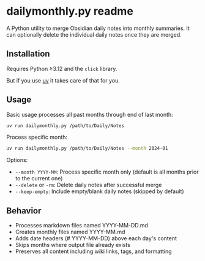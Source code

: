 # dailymonthly.py readme

A Python utility to merge Obsidian daily notes into monthly summaries. It can optionally delete the individual daily notes once they are merged.

## Installation

Requires Python ≥3.12 and the `click` library.

But if you use [uv](https://github.com/astral-sh/uv) it takes
care of that for you.

## Usage

Basic usage processes all past months through end of last month:
```bash
uv run dailymonthly.py /path/to/Daily/Notes
```

Process specific month:
```bash
uv run dailymonthly.py /path/to/Daily/Notes --month 2024-01
```

Options:
- `--month YYYY-MM`: Process specific month only (default is all months prior to the current one)
- `--delete` or `-rm`: Delete daily notes after successful merge
- `--keep-empty`: Include empty/blank daily notes (skipped by default)

## Behavior

- Processes markdown files named YYYY-MM-DD.md
- Creates monthly files named YYYY-MM.md
- Adds date headers (# YYYY-MM-DD) above each day's content
- Skips months where output file already exists
- Preserves all content including wiki links, tags, and formatting
